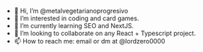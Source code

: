 - 👋 Hi, I’m @metalvegetarianoprogresivo
- 👀 I’m interested in coding and card games.
- 🌱 I’m currently learning SEO and NextJS.
- 💞️ I’m looking to collaborate on any React + Typescript project.
- 📫 How to reach me: email or dm at @lordzero0000

<!---
metalvegetarianoprogresivo/metalvegetarianoprogresivo is a ✨ special ✨ repository because its `README.md` (this file) appears on your GitHub profile.
You can click the Preview link to take a look at your changes.
--->
